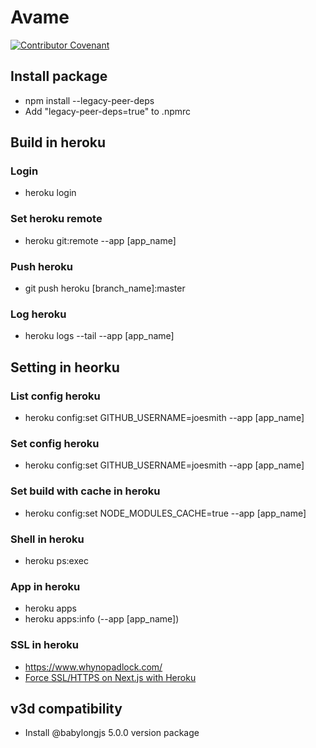# Avame

[![Contributor Covenant](https://img.shields.io/badge/Contributor%20Covenant-2.1-4baaaa.svg)](CODE_OF_CONDUCT.md)

## Install package

- npm install --legacy-peer-deps
- Add "legacy-peer-deps=true" to .npmrc

## Build in heroku

### Login

- heroku login

### Set heroku remote

- heroku git:remote --app [app_name]

### Push heroku

- git push heroku [branch_name]:master

### Log heroku

- heroku logs --tail --app [app_name]

## Setting in heorku

### List config heroku

- heroku config:set GITHUB_USERNAME=joesmith --app [app_name]

### Set config heroku

- heroku config:set GITHUB_USERNAME=joesmith --app [app_name]

### Set build with cache in heroku

- heroku config:set NODE_MODULES_CACHE=true --app [app_name]

### Shell in heroku

- heroku ps:exec

### App in heroku

- heroku apps
- heroku apps:info (--app [app_name])

### SSL in heroku

- https://www.whynopadlock.com/
- [Force SSL/HTTPS on Next.js with Heroku](https://medium.com/@tpae/enabling-ssl-https-on-next-js-with-heroku-55d0c6ce8516)

## v3d compatibility

- Install @babylongjs 5.0.0 version package
